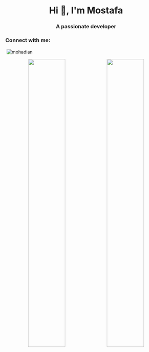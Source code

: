 <h1 align="center">Hi 👋, I'm Mostafa</h1>
<h3 align="center">A passionate developer</h3>

<h3 align="left">Connect with me:</h3>
<p align="left">
</p>

<p>&nbsp;<img align="center" src="https://github-readme-stats.vercel.app/api?username=mohadian&show_icons=true&locale=en" alt="mohadian" />

<div align="center">
  <img width="48%" src="https://github-readme-stats.vercel.app/api?username=mohadian&theme=tokyonight&show_icons=true" />
  <img width="48%" src="https://github-readme-streak-stats.herokuapp.com/?user=mohadian&theme=tokyonight&show_icons=true" />
<!--   <img width="97%" src="https://activity-graph.herokuapp.com/graph?username=mohadian&theme=github" /> -->
</div>

</p>
